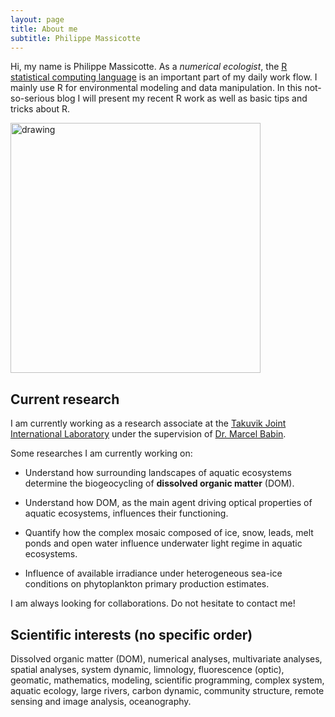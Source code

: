 ```yaml
---
layout: page
title: About me
subtitle: Philippe Massicotte
---
```


Hi, my name is Philippe Massicotte. As a *numerical ecologist*, the [R statistical computing language](https://www.r-project.org/) is an important part of my daily work flow. I mainly use R for environmental modeling and data manipulation. In this not-so-serious blog I will present my recent R work as well as basic tips and tricks about R.

<img src="/img/pmassicotte.jpg" alt="drawing" width="400"/>

## Current research

I am currently working as a research associate at the [Takuvik Joint International Laboratory](http://www.takuvik.ulaval.ca/) under the supervision of [Dr. Marcel Babin](http://www.takuvik.ulaval.ca/team/marcel_babin.php).

Some researches I am currently working on:

- Understand how surrounding landscapes of aquatic ecosystems determine the biogeocycling of **dissolved organic matter** (DOM).

- Understand how DOM, as the main agent driving optical properties of aquatic ecosystems, influences their functioning.

- Quantify how the complex mosaic composed of ice, snow, leads, melt ponds and open water influence underwater light regime in aquatic ecosystems.

- Influence of available irradiance under heterogeneous sea-ice conditions on phytoplankton primary production estimates. 

I am always looking for collaborations. Do not hesitate to contact me!

## Scientific interests (no specific order)

Dissolved organic matter (DOM), numerical analyses, multivariate analyses, spatial analyses, system dynamic, limnology, fluorescence (optic), geomatic, mathematics, modeling, scientific programming, complex system, aquatic ecology, large rivers, carbon dynamic, community structure, remote sensing and image analysis, oceanography.

